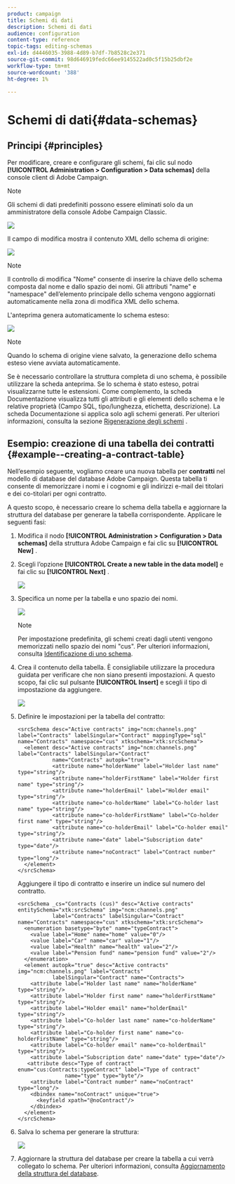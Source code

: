 ```yaml
---
product: campaign
title: Schemi di dati
description: Schemi di dati
audience: configuration
content-type: reference
topic-tags: editing-schemas
exl-id: d4446035-3988-4d89-b7df-7b8528c2e371
source-git-commit: 98d646919fedc66ee9145522ad0c5f15b25dbf2e
workflow-type: tm+mt
source-wordcount: '388'
ht-degree: 1%

---
```


# Schemi di dati{#data-schemas}

## Principi {#principles}

Per modificare, creare e configurare gli schemi, fai clic sul nodo **[!UICONTROL Administration > Configuration > Data schemas]** della console client di Adobe Campaign.

>[!NOTE]
>
>Gli schemi di dati predefiniti possono essere eliminati solo da un amministratore della console Adobe Campaign Classic.

![](assets/d_ncs_integration_schema_navtree.png)

Il campo di modifica mostra il contenuto XML dello schema di origine:

![](assets/d_ncs_integration_schema_edition.png)

>[!NOTE]
>
>Il controllo di modifica &quot;Nome&quot; consente di inserire la chiave dello schema composta dal nome e dallo spazio dei nomi. Gli attributi &quot;name&quot; e &quot;namespace&quot; dell’elemento principale dello schema vengono aggiornati automaticamente nella zona di modifica XML dello schema.

L&#39;anteprima genera automaticamente lo schema esteso:

![](assets/d_ncs_integration_schema_edition2.png)

>[!NOTE]
>
>Quando lo schema di origine viene salvato, la generazione dello schema esteso viene avviata automaticamente.

Se è necessario controllare la struttura completa di uno schema, è possibile utilizzare la scheda anteprima. Se lo schema è stato esteso, potrai visualizzarne tutte le estensioni. Come complemento, la scheda Documentazione visualizza tutti gli attributi e gli elementi dello schema e le relative proprietà (Campo SQL, tipo/lunghezza, etichetta, descrizione). La scheda Documentazione si applica solo agli schemi generati. Per ulteriori informazioni, consulta la sezione [Rigenerazione degli schemi](../../configuration/using/regenerating-schemas.md) .

## Esempio: creazione di una tabella dei contratti {#example--creating-a-contract-table}

Nell’esempio seguente, vogliamo creare una nuova tabella per **contratti** nel modello di database del database Adobe Campaign. Questa tabella ti consente di memorizzare i nomi e i cognomi e gli indirizzi e-mail dei titolari e dei co-titolari per ogni contratto.

A questo scopo, è necessario creare lo schema della tabella e aggiornare la struttura del database per generare la tabella corrispondente. Applicare le seguenti fasi:

1. Modifica il nodo **[!UICONTROL Administration > Configuration > Data schemas]** della struttura Adobe Campaign e fai clic su **[!UICONTROL New]** .
1. Scegli l’opzione **[!UICONTROL Create a new table in the data model]** e fai clic su **[!UICONTROL Next]** .

   ![](assets/s_ncs_configuration_create_new_schema.png)

1. Specifica un nome per la tabella e uno spazio dei nomi.

   ![](assets/s_ncs_configuration_create_new_param.png)

   >[!NOTE]
   >
   >Per impostazione predefinita, gli schemi creati dagli utenti vengono memorizzati nello spazio dei nomi &quot;cus&quot;. Per ulteriori informazioni, consulta [Identificazione di uno schema](../../configuration/using/about-schema-reference.md#identification-of-a-schema).

1. Crea il contenuto della tabella. È consigliabile utilizzare la procedura guidata per verificare che non siano presenti impostazioni. A questo scopo, fai clic sul pulsante **[!UICONTROL Insert]** e scegli il tipo di impostazione da aggiungere.

   ![](assets/s_ncs_configuration_create_new_content.png)

1. Definire le impostazioni per la tabella del contratto:

   ```
   <srcSchema desc="Active contracts" img="ncm:channels.png" label="Contracts" labelSingular="Contract" mappingType="sql" name="Contracts" namespace="cus" xtkschema="xtk:srcSchema">
     <element desc="Active contracts" img="ncm:channels.png" label="Contracts" labelSingular="Contract"
              name="Contracts" autopk="true">
              <attribute name="holderName" label="Holder last name" type="string"/>
              <attribute name="holderFirstName" label="Holder first name" type="string"/>
              <attribute name="holderEmail" label="Holder email" type="string"/>
              <attribute name="co-holderName" label="Co-holder last name" type="string"/>           
              <attribute name="co-holderFirstName" label="Co-holder first name" type="string"/>           
              <attribute name="co-holderEmail" label="Co-holder email" type="string"/>    
              <attribute name="date" label="Subscription date" type="date"/>     
              <attribute name="noContract" label="Contract number" type="long"/>  
     </element>
   </srcSchema>
   ```

   Aggiungere il tipo di contratto e inserire un indice sul numero del contratto.

   ```
   <srcSchema _cs="Contracts (cus)" desc="Active contracts" entitySchema="xtk:srcSchema" img="ncm:channels.png"
              label="Contracts" labelSingular="Contract" name="Contracts" namespace="cus" xtkschema="xtk:srcSchema">
     <enumeration basetype="byte" name="typeContract">
       <value label="Home" name="home" value="0"/>
       <value label="Car" name="car" value="1"/>
       <value label="Health" name="health" value="2"/>
       <value label="Pension fund" name="pension fund" value="2"/>
     </enumeration>
     <element autopk="true" desc="Active contracts" img="ncm:channels.png" label="Contracts"
              labelSingular="Contract" name="Contracts">
       <attribute label="Holder last name" name="holderName" type="string"/>
       <attribute label="Holder first name" name="holderFirstName" type="string"/>
       <attribute label="Holder email" name="holderEmail" type="string"/>
       <attribute label="Co-holder last name" name="co-holderName" type="string"/>
       <attribute label="Co-holder first name" name="co-holderFirstName" type="string"/>
       <attribute label="Co-holder email" name="co-holderEmail" type="string"/>
       <attribute label="Subscription date" name="date" type="date"/>
      <attribute desc="Type of contract" enum="cus:Contracts:typeContract" label="Type of contract"
                  name="type" type="byte"/>
       <attribute label="Contract number" name="noContract" type="long"/>
       <dbindex name="noContract" unique="true">
         <keyfield xpath="@noContract"/>
       </dbindex>
     </element>
   </srcSchema>
   ```

1. Salva lo schema per generare la struttura:

   ![](assets/s_ncs_configuration_structure.png)

1. Aggiornare la struttura del database per creare la tabella a cui verrà collegato lo schema. Per ulteriori informazioni, consulta [Aggiornamento della struttura del database](../../configuration/using/updating-the-database-structure.md).

